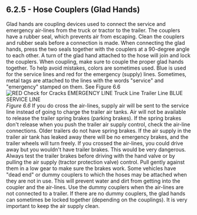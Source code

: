 ## 6.2.5 - Hose Couplers (Glad Hands)
Glad hands are coupling devices used to connect the service and emergency air-lines from the truck or tractor to the trailer. The couplers have a rubber seal, which prevents air from escaping. Clean the couplers and rubber seals before a connection is made. When connecting the glad hands, press the two seals together with the couplers at a 90-degree angle to each other. A turn of the glad hand attached to the hose will join and lock the couplers. When coupling, make sure to couple the proper glad hands together. To help avoid mistakes, colors are sometimes used. Blue is used for the service lines and red for the emergency (supply) lines. Sometimes, metal tags are attached to the lines with the words "service" and "emergency" stamped on them. See Figure 6.6
![RED Check for Cracks EMERGENCY LINE Truck Line Trailer Line BLUE SERVICE LINE]()
_Figure 6.6_
If you do cross the air-lines, supply air will be sent to the service line instead of going to charge the trailer air tanks. Air will not be available to release the trailer spring brakes (parking brakes). If the spring brakes don't release when you push the trailer air supply control, check the air-line connections.
Older trailers do not have spring brakes. If the air supply in the trailer air tank has leaked away there will be no emergency brakes, and the trailer wheels will turn freely. If you crossed the air-lines, you could drive away but you wouldn't have trailer brakes. This would be very dangerous. Always test the trailer brakes before driving with the hand valve or by pulling the air supply (tractor protection valve) control. Pull gently against them in a low gear to make sure the brakes work.
Some vehicles have "dead end" or dummy couplers to which the hoses may be attached when they are not in use. This will prevent water and dirt from getting into the coupler and the air-lines. Use the dummy couplers when the air-lines are not connected to a trailer. If there are no dummy couplers, the glad hands can sometimes be locked together (depending on the couplings). It is very important to keep the air supply clean.